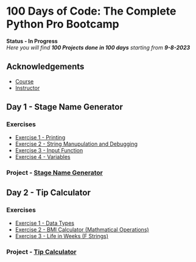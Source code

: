 
# 100 Days of Code: The Complete Python Pro Bootcamp


**Status - In Progress**  
*Here you will find **100 Projects done in 100 days** starting from **9-8-2023***


## Acknowledgements

 - [Course](https://www.udemy.com/course/100-days-of-code/)
 - [Instructor](https://www.linkedin.com/in/angela-yu-963a584b/)


## Day 1 - Stage Name Generator

### Exercises

- [Exercise 1 - Printing](https://github.com/arunabh-a/100-Days-of-Python/blob/main/Day%201/exercises/printing.py)
- [Exercise 2 - String Manupulation and Debugging](https://github.com/arunabh-a/100-Days-of-Python/blob/main/Day%201/exercises/string.py)
- [Exercise 3 - Input Function](https://github.com/arunabh-a/100-Days-of-Python/blob/main/Day%201/exercises/input.py)
- [Exercise 4 - Variables](https://github.com/arunabh-a/100-Days-of-Python/blob/main/Day%201/exercises/variables.py)

### Project - [Stage Name Generator](https://github.com/arunabh-a/100-Days-of-Python/blob/main/Day%201/project/bng.py)


## Day 2 - Tip Calculator


### Exercises

- [Exercise 1 - Data Types](https://github.com/arunabh-a/100-Days-of-Python/blob/main/Day%202/exercises/data_type.py)
- [Exercise 2 - BMI Calculator (Mathmatical Operations)](https://github.com/arunabh-a/100-Days-of-Python/blob/main/Day%202/exercises/bmi.py)
- [Exercise 3 - Life in Weeks (F Strings)](https://github.com/arunabh-a/100-Days-of-Python/blob/main/Day%202/exercises/life.py)

### Project - [Tip Calculator](https://github.com/arunabh-a/100-Days-of-Python/blob/main/Day%202/project/tip.py)

<!-- ## Author

- [@arunabh-a](https://www.github.com/arunabh-a)
 -->

